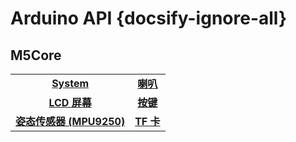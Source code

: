 # Arduino API {docsify-ignore-all}

## M5Core

|||
|:---:|:---:|
|**[System](zh_CN/api/system)** | **[喇叭](zh_CN/api/speaker)** |
|**[LCD 屏幕](zh_CN/api/lcd)** | **[按键](zh_CN/api/button)** |
|**[姿态传感器 (MPU9250)](zh_CN/api/mpu9250)** | **[TF 卡](zh_CN/api/tf)** |

<!-- ## M5stick

|||
|:---:|:---:|
|**[system](zh_CN/api/system)** | **[Speaker](zh_CN/api/speaker)** |
|**[OLED](zh_CN/api/oled)** | **[button](zh_CN/api/button)** |
|**[MPU9250](zh_CN/api/mpu9250)** | **[Microphone](zh_CN/api/mic)** | -->

<!-- |**[Button](zh_CN/api/button)** | **[MPU9250](zh_CN/api/mpu9250)** | -->

<!-- |[BUTTON](zh_CN/api_reference/micropython/api_lcd) | [BUTTON](zh_CN/api_reference/arduino/api_lcd) |
|[SPEAKER](zh_CN/api_reference/micropython/api_lcd) | [SPEAKER](zh_CN/api_reference/arduino/api_lcd) | -->

<!-- ## [LCD](zh_CN/api_reference/micropython/api_lcd) -->
<!-- ## [Peripherals](zh_CN/api_reference/peripherals/api_gpio)
### 1. [GPIO](zh_CN/api_reference/peripherals/api_gpio)
## [Speaker](zh_CN/api_reference/api_speaker) -->

